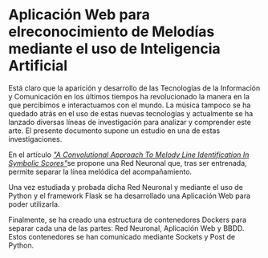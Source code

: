 
# **Aplicación Web para elreconocimiento de Melodías mediante el uso de Inteligencia Artificial**


Está claro que la aparición y desarrollo de las Tecnologías de la Información y Comunicación en los últimos tiempos ha revolucionado la manera en la que percibimos e interactuamos con el mundo. La música tampoco se ha quedado atrás en el uso de estas nuevas tecnologías y actualmente se ha lanzado diversas líneas de investigación para analizar y comprender este arte. El presente documento supone un estudio en una de estas investigaciones.

En el artículo [*"A Convolutional Approach To Melody Line Identification In Symbolic Scores"*](https://github.com/Masetto97/Symbolic-Melody-Identification/blob/master/paper.pdf)se propone una Red Neuronal que, tras ser entrenada, permite separar la línea melódica del acompañamiento.

Una vez estudiada y probada dicha Red Neuronal y mediante el uso de Python y el framework Flask se ha desarrollado una Aplicación Web para poder utilizarla.

Finalmente, se ha creado una estructura de contenedores Dockers para separar cada una de las partes: Red Neuronal, Aplicación Web y BBDD. Estos contenedores se han comunicado mediante Sockets y Post de Python.
